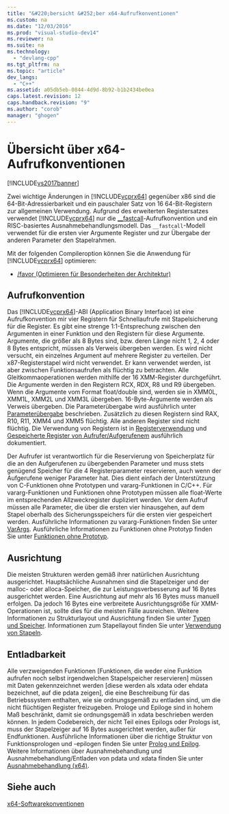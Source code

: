 ```yaml
---
title: "&#220;bersicht &#252;ber x64-Aufrufkonventionen"
ms.custom: na
ms.date: "12/03/2016"
ms.prod: "visual-studio-dev14"
ms.reviewer: na
ms.suite: na
ms.technology: 
  - "devlang-cpp"
ms.tgt_pltfrm: na
ms.topic: "article"
dev_langs: 
  - "C++"
ms.assetid: a05db5eb-0844-4d9d-8b92-b1b2434be0ea
caps.latest.revision: 12
caps.handback.revision: "9"
ms.author: "corob"
manager: "ghogen"
---
```

# &#220;bersicht &#252;ber x64-Aufrufkonventionen
[!INCLUDE[vs2017banner](../assembler/inline/includes/vs2017banner.md)]

Zwei wichtige Änderungen in [!INCLUDE[vcprx64](../assembler/inline/includes/vcprx64_md.md)] gegenüber x86 sind die 64\-Bit\-Adressierbarkeit und ein pauschaler Satz von 16 64\-Bit\-Registern zur allgemeinen Verwendung.  Aufgrund des erweiterten Registersatzes verwendet [!INCLUDE[vcprx64](../assembler/inline/includes/vcprx64_md.md)] nur die [\_\_fastcall](../cpp/fastcall.md)\-Aufrufkonvention und ein RISC\-basiertes Ausnahmebehandlungsmodell.  Das `__fastcall`\-Modell verwendet für die ersten vier Argumente Register und zur Übergabe der anderen Parameter den Stapelrahmen.  
  
 Mit der folgenden Compileroption können Sie die Anwendung für [!INCLUDE[vcprx64](../assembler/inline/includes/vcprx64_md.md)] optimieren:  
  
-   [\/favor \(Optimieren für Besonderheiten der Architektur\)](../build/reference/favor-optimize-for-architecture-specifics.md)  
  
## Aufrufkonvention  
 Das [!INCLUDE[vcprx64](../assembler/inline/includes/vcprx64_md.md)]\-ABI \(Application Binary Interface\) ist eine Aufrufkonvention mir vier Registern für Schnellaufrufe mit Stapelsicherung für die Register.  Es gibt eine strenge 1:1\-Entsprechung zwischen den Argumenten in einer Funktion und den Registern für diese Argumente.  Argumente, die größer als 8 Bytes sind, bzw. deren Länge nicht 1, 2, 4 oder 8 Bytes entspricht, müssen als Verweis übergeben werden.  Es wird nicht versucht, ein einzelnes Argument auf mehrere Register zu verteilen.  Der x87\-Registerstapel wird nicht verwendet.  Er kann verwendet werden, ist aber zwischen Funktionsaufrufen als flüchtig zu betrachten.  Alle Gleitkommaoperationen werden mithilfe der 16 XMM\-Register durchgeführt.  Die Argumente werden in den Registern RCX, RDX, R8 und R9 übergeben.  Wenn die Argumente vom Format float\/double sind, werden sie in XMM0L, XMM1L, XMM2L und XMM3L übergeben.  16\-Byte\-Argumente werden als Verweis übergeben.  Die Parameterübergabe wird ausführlich unter [Parameterübergabe](../build/parameter-passing.md) beschrieben.  Zusätzlich zu diesen Registern sind RAX, R10, R11, XMM4 und XMM5 flüchtig.  Alle anderen Register sind nicht flüchtig.  Die Verwendung von Registern ist in [Registerverwendung](../build/register-usage.md) und [Gespeicherte Register von Aufrufer\/Aufgerufenem](../build/caller-callee-saved-registers.md) ausführlich dokumentiert.  
  
 Der Aufrufer ist verantwortlich für die Reservierung von Speicherplatz für die an den Aufgerufenen zu übergebenden Parameter und muss stets genügend Speicher für die 4 Registerparameter reservieren, auch wenn der Aufgerufene weniger Parameter hat.  Dies dient einfach der Unterstützung von C\-Funktionen ohne Prototypen und vararg\-Funktionen in C\/C\+\+.  Für vararg\-Funktionen und Funktionen ohne Prototypen müssen alle float\-Werte im entsprechenden Allzweckregister dupliziert werden.  Vor dem Aufruf müssen alle Parameter, die über die ersten vier hinausgehen, auf dem Stapel oberhalb des Sicherungsspeichers für die ersten vier gespeichert werden.  Ausführliche Informationen zu vararg\-Funktionen finden Sie unter [VarArgs](../build/varargs.md).  Ausführliche Informationen zu Funktionen ohne Prototyp finden Sie unter [Funktionen ohne Prototyp](../build/unprototyped-functions.md).  
  
## Ausrichtung  
 Die meisten Strukturen werden gemäß ihrer natürlichen Ausrichtung ausgerichtet.  Hauptsächliche Ausnahmen sind die Stapelzeiger und der malloc\- oder alloca\-Speicher, die zur Leistungsverbesserung auf 16 Bytes ausgerichtet werden.  Eine Ausrichtung auf mehr als 16 Bytes muss manuell erfolgen. Da jedoch 16 Bytes eine verbreitete Ausrichtungsgröße für XMM\-Operationen ist, sollte dies für die meisten Fälle ausreichen.  Weitere Informationen zu Strukturlayout und Ausrichtung finden Sie unter [Typen und Speicher](../build/types-and-storage.md).  Informationen zum Stapellayout finden Sie unter [Verwendung von Stapeln](../build/stack-usage.md).  
  
## Entladbarkeit  
 Alle verzweigenden Funktionen \[Funktionen, die weder eine Funktion aufrufen noch selbst irgendwelchen Stapelspeicher reservieren\] müssen mit Daten gekennzeichnet werden \[diese werden als xdata oder ehdata bezeichnet, auf die pdata zeigen\], die eine Beschreibung für das Betriebssystem enthalten, wie sie ordnungsgemäß zu entladen sind, um die nicht flüchtigen Register freizugeben.  Prologe und Epiloge sind in hohem Maß beschränkt, damit sie ordnungsgemäß in xdata beschrieben werden können.  In jedem Codebereich, der nicht Teil eines Epilogs oder Prologs ist, muss der Stapelzeiger auf 16 Bytes ausgerichtet werden, außer für Endfunktionen.  Ausführliche Informationen über die richtige Struktur von Funktionsprologen und \-epilogen finden Sie unter [Prolog und Epilog](../build/prolog-and-epilog.md).  Weitere Informationen über Ausnahmebehandlung und Ausnahmebehandlung\/Entladen von pdata und xdata finden Sie unter [Ausnahmebehandlung \(x64\)](../build/exception-handling-x64.md).  
  
## Siehe auch  
 [x64\-Softwarekonventionen](../build/x64-software-conventions.md)